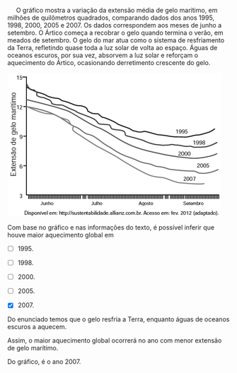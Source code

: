 

     O gráfico mostra a variação da extensão média de gelo marítimo, em milhões de quilômetros quadrados, comparando dados dos anos 1995, 1998, 2000, 2005 e 2007. Os dados correspondem aos meses de junho a setembro. O Ártico começa a recobrar o gelo quando termina o verão, em meados de setembro. O gelo do mar atua como o sistema de resfriamento da Terra, refletindo quase toda a luz solar de volta ao espaço. Águas de oceanos escuros, por sua vez, absorvem a luz solar e reforçam o aquecimento do Ártico, ocasionando derretimento crescente do gelo.

![](9f81389a-4da5-8d2d-f5d7-a0641066f8ba.png)

Com base no gráfico e nas informações do texto, é possível inferir que houve maior aquecimento global em



- [ ] 1995\.
- [ ] 1998\.
- [ ] 2000\.
- [ ] 2005\.
- [x] 2007\.


Do enunciado temos que o gelo resfria a Terra, enquanto águas de oceanos escuros a aquecem.

Assim, o maior aquecimento global ocorrerá no ano com menor extensão de gelo marítimo.

Do gráfico, é o ano 2007.

        